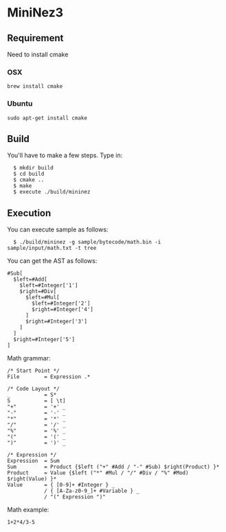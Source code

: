 # MiniNez3

## Requirement
Need to install cmake
### OSX
```
brew install cmake
```
### Ubuntu
```
sudo apt-get install cmake
```

## Build
You'll have to make a few steps. Type in:
```
  $ mkdir build
  $ cd build
  $ cmake ..
  $ make
  $ execute ./build/mininez
```

## Execution
You can execute sample as follows:
```
  $ ./build/mininez -g sample/bytecode/math.bin -i sample/input/math.txt -t tree
```

You can get the AST as follows:
```
#Sub[
  $left=#Add[
    $left=#Integer['1']
    $right=#Div[
      $left=#Mul[
        $left=#Integer['2']
        $right=#Integer['4']
      ]
      $right=#Integer['3']
    ]
  ]
  $right=#Integer['5']
]
```

Math grammar:
```
/* Start Point */
File        = Expression .*

/* Code Layout */
_           = S*
S           = [ \t]
"+"         = '+' _
"-"         = '-' _
"*"         = '*' _
"/"         = '/' _
"%"         = '%' _
"("         = '(' _
")"         = ')' _

/* Expression */
Expression  = Sum
Sum         = Product {$left ("+" #Add / "-" #Sub) $right(Product) }*
Product     = Value {$left ("*" #Mul / "/" #Div / "%" #Mod) $right(Value) }*
Value       = { [0-9]+ #Integer } _
            / { [A-Za-z0-9_]+ #Variable } _
            / "(" Expression ")"
```

Math example:
```
1+2*4/3-5
```

